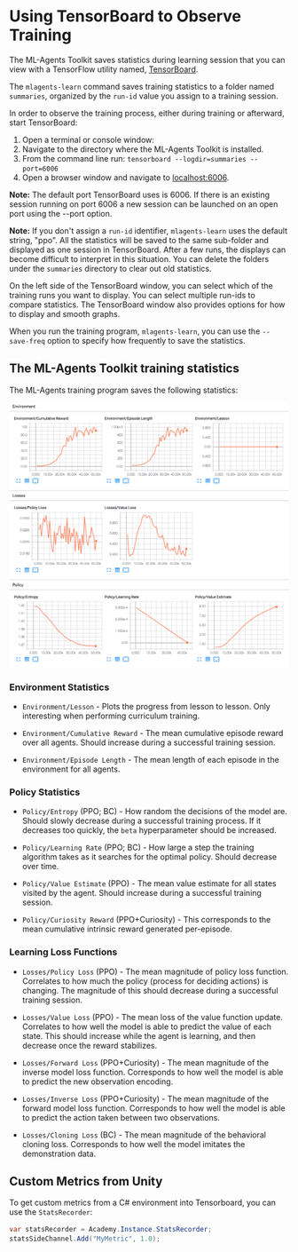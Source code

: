# Using TensorBoard to Observe Training

The ML-Agents Toolkit saves statistics during learning session that you can view
with a TensorFlow utility named,
[TensorBoard](https://www.tensorflow.org/programmers_guide/summaries_and_tensorboard).

The `mlagents-learn` command saves training statistics to a folder named
`summaries`, organized by the `run-id` value you assign to a training session.

In order to observe the training process, either during training or afterward,
start TensorBoard:

1. Open a terminal or console window:
1. Navigate to the directory where the ML-Agents Toolkit is installed.
1. From the command line run: `tensorboard --logdir=summaries --port=6006`
1. Open a browser window and navigate to
   [localhost:6006](http://localhost:6006).

**Note:** The default port TensorBoard uses is 6006. If there is an existing
session running on port 6006 a new session can be launched on an open port using
the --port option.

**Note:** If you don't assign a `run-id` identifier, `mlagents-learn` uses the
default string, "ppo". All the statistics will be saved to the same sub-folder
and displayed as one session in TensorBoard. After a few runs, the displays can
become difficult to interpret in this situation. You can delete the folders
under the `summaries` directory to clear out old statistics.

On the left side of the TensorBoard window, you can select which of the training
runs you want to display. You can select multiple run-ids to compare statistics.
The TensorBoard window also provides options for how to display and smooth
graphs.

When you run the training program, `mlagents-learn`, you can use the
`--save-freq` option to specify how frequently to save the statistics.

## The ML-Agents Toolkit training statistics

The ML-Agents training program saves the following statistics:

![Example TensorBoard Run](images/mlagents-TensorBoard.png)

### Environment Statistics

- `Environment/Lesson` - Plots the progress from lesson to lesson. Only
  interesting when performing curriculum training.

- `Environment/Cumulative Reward` - The mean cumulative episode reward over all
  agents. Should increase during a successful training session.

- `Environment/Episode Length` - The mean length of each episode in the
  environment for all agents.

### Policy Statistics

- `Policy/Entropy` (PPO; BC) - How random the decisions of the model are. Should
  slowly decrease during a successful training process. If it decreases too
  quickly, the `beta` hyperparameter should be increased.

- `Policy/Learning Rate` (PPO; BC) - How large a step the training algorithm
  takes as it searches for the optimal policy. Should decrease over time.

- `Policy/Value Estimate` (PPO) - The mean value estimate for all states visited
  by the agent. Should increase during a successful training session.

- `Policy/Curiosity Reward` (PPO+Curiosity) - This corresponds to the mean
  cumulative intrinsic reward generated per-episode.

### Learning Loss Functions

- `Losses/Policy Loss` (PPO) - The mean magnitude of policy loss function.
  Correlates to how much the policy (process for deciding actions) is changing.
  The magnitude of this should decrease during a successful training session.

- `Losses/Value Loss` (PPO) - The mean loss of the value function update.
  Correlates to how well the model is able to predict the value of each state.
  This should increase while the agent is learning, and then decrease once the
  reward stabilizes.

- `Losses/Forward Loss` (PPO+Curiosity) - The mean magnitude of the inverse
  model loss function. Corresponds to how well the model is able to predict the
  new observation encoding.

- `Losses/Inverse Loss` (PPO+Curiosity) - The mean magnitude of the forward
  model loss function. Corresponds to how well the model is able to predict the
  action taken between two observations.

- `Losses/Cloning Loss` (BC) - The mean magnitude of the behavioral cloning
  loss. Corresponds to how well the model imitates the demonstration data.

## Custom Metrics from Unity

To get custom metrics from a C# environment into Tensorboard, you can use the
`StatsRecorder`:

```csharp
var statsRecorder = Academy.Instance.StatsRecorder;
statsSideChannel.Add("MyMetric", 1.0);
```
